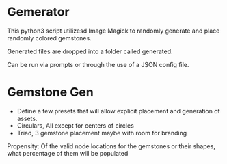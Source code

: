 # Gemerator

This python3 script utilizesd Image Magick to randomly generate and place randomly colored gemstones.

Generated files are dropped into a folder called generated.

Can be run via prompts or through the use of a JSON config file.

# Gemstone Gen

- Define a few presets that will allow explicit placement and generation of assets.
- Circulars, All except for centers of circles
- Triad, 3 gemstone placement maybe with room for branding

Propensity: Of the valid node locations for the gemstones or their shapes, what percentage of them will be populated
